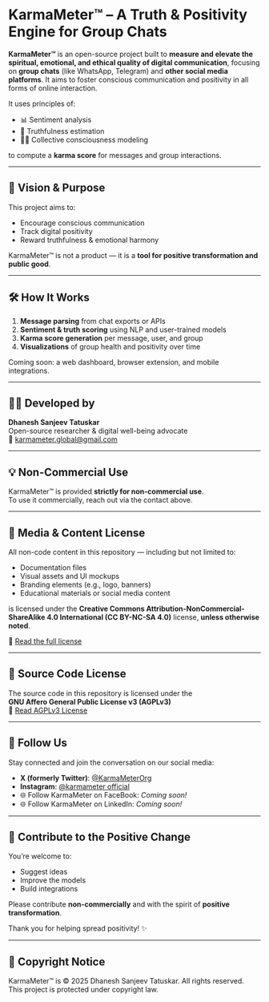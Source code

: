 # KarmaMeter™ – A Truth & Positivity Engine for Group Chats

**KarmaMeter™** is an open-source project built to **measure and elevate the spiritual, emotional, and ethical quality of digital communication**, focusing on **group chats** (like WhatsApp, Telegram) and **other social media platforms**. It aims to foster conscious communication and positivity in all forms of online interaction.

It uses principles of:
- 📊 Sentiment analysis  
- 🧠 Truthfulness estimation  
- 🧘‍♀️ Collective consciousness modeling

to compute a **karma score** for messages and group interactions.

---

## 🌱 Vision & Purpose

This project aims to:
- Encourage conscious communication  
- Track digital positivity  
- Reward truthfulness & emotional harmony  

KarmaMeter™ is not a product — it is a **tool for positive transformation and public good**.

---

## 🛠️ How It Works

1. **Message parsing** from chat exports or APIs  
2. **Sentiment & truth scoring** using NLP and user-trained models  
3. **Karma score generation** per message, user, and group  
4. **Visualizations** of group health and positivity over time  

Coming soon: a web dashboard, browser extension, and mobile integrations.

---

## 👨‍💻 Developed by

**Dhanesh Sanjeev Tatuskar**  
Open-source researcher & digital well-being advocate  
📧 karmameter.global@gmail.com

---

## 💡 Non-Commercial Use

KarmaMeter™ is provided **strictly for non-commercial use**.  
To use it commercially, reach out via the contact above.

---

## 📄 Media & Content License

All non-code content in this repository — including but not limited to:
- Documentation files  
- Visual assets and UI mockups  
- Branding elements (e.g., logo, banners)  
- Educational materials or social media content  

is licensed under the **Creative Commons Attribution-NonCommercial-ShareAlike 4.0 International (CC BY-NC-SA 4.0)** license, **unless otherwise noted**.

🔗 [Read the full license](https://creativecommons.org/licenses/by-nc-sa/4.0/)

---

## 📜 Source Code License

The source code in this repository is licensed under the  
**GNU Affero General Public License v3 (AGPLv3)**  
🔗 [Read AGPLv3 License](https://www.gnu.org/licenses/agpl-3.0.html)

---

## 📱 Follow Us

Stay connected and join the conversation on our social media:
- **X (formerly Twitter)**: [@KarmaMeterOrg](https://x.com/KarmaMeterOrg)
- **Instagram**: [@karmameter official](https://instagram.com/karmameter_official)
- 🌐 Follow KarmaMeter on FaceBook: *Coming soon!*
- 🌐 Follow KarmaMeter on LinkedIn: *Coming soon!*

---

## 🙏 Contribute to the Positive Change

You’re welcome to:
- Suggest ideas  
- Improve the models  
- Build integrations  

Please contribute **non-commercially** and with the spirit of **positive transformation**.

Thank you for helping spread positivity! ✨

---

## 📜 Copyright Notice

KarmaMeter™ is © 2025 Dhanesh Sanjeev Tatuskar. All rights reserved.  
This project is protected under copyright law.  
